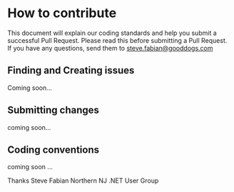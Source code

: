 # How to contribute

This document will explain our coding standards and help you submit a successful Pull Request. Please read this
before submitting a Pull Request.  If you have any questions, send them to steve.fabian@gooddogs.com

## Finding and Creating issues

Coming soon...

## Submitting changes

coming soon...

## Coding conventions

coming soon ...

Thanks
Steve Fabian
Northern NJ .NET User Group